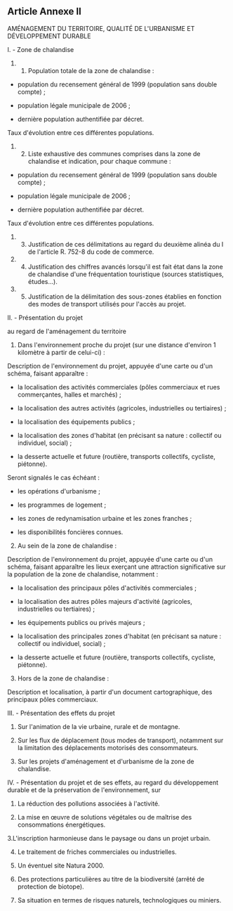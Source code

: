 Article Annexe II
----
AMÉNAGEMENT DU TERRITOIRE, QUALITÉ DE L'URBANISME ET DÉVELOPPEMENT DURABLE

I. - Zone de chalandise

1. 1. Population totale de la zone de chalandise :

- population du recensement général de 1999 (population sans double compte) ;

- population légale municipale de 2006 ;

- dernière population authentifiée par décret.

Taux d'évolution entre ces différentes populations.

1. 2. Liste exhaustive des communes comprises dans la zone de chalandise et
indication, pour chaque commune :

- population du recensement général de 1999 (population sans double compte) ;

- population légale municipale de 2006 ;

- dernière population authentifiée par décret.

Taux d'évolution entre ces différentes populations.

1. 3. Justification de ces délimitations au regard du deuxième alinéa du I de
l'article R. 752-8 du code de commerce.

1. 4. Justification des chiffres avancés lorsqu'il est fait état dans la zone de
chalandise d'une fréquentation touristique (sources statistiques, études...).

1. 5. Justification de la délimitation des sous-zones établies en fonction des
modes de transport utilisés pour l'accès au projet.

II. - Présentation du projet

au regard de l'aménagement du territoire

1. Dans l'environnement proche du projet (sur une distance d'environ 1 kilomètre
à partir de celui-ci) :

Description de l'environnement du projet, appuyée d'une carte ou d'un schéma,
faisant apparaître :

- la localisation des activités commerciales (pôles commerciaux et rues
commerçantes, halles et marchés) ;

- la localisation des autres activités (agricoles, industrielles ou tertiaires)
;

- la localisation des équipements publics ;

- la localisation des zones d'habitat (en précisant sa nature : collectif ou
individuel, social) ;

- la desserte actuelle et future (routière, transports collectifs, cycliste,
piétonne).

Seront signalés le cas échéant :

- les opérations d'urbanisme ;

- les programmes de logement ;

- les zones de redynamisation urbaine et les zones franches ;

- les disponibilités foncières connues.

2. Au sein de la zone de chalandise :

Description de l'environnement du projet, appuyée d'une carte ou d'un schéma,
faisant apparaître les lieux exerçant une attraction significative sur la
population de la zone de chalandise, notamment :

- la localisation des principaux pôles d'activités commerciales ;

- la localisation des autres pôles majeurs d'activité (agricoles, industrielles
ou tertiaires) ;

- les équipements publics ou privés majeurs ;

- la localisation des principales zones d'habitat (en précisant sa nature :
collectif ou individuel, social) ;

- la desserte actuelle et future (routière, transports collectifs, cycliste,
piétonne).

3. Hors de la zone de chalandise :

Description et localisation, à partir d'un document cartographique, des
principaux pôles commerciaux.

III. - Présentation des effets du projet

1. Sur l'animation de la vie urbaine, rurale et de montagne.

2. Sur les flux de déplacement (tous modes de transport), notamment sur la
limitation des déplacements motorisés des consommateurs.

3. Sur les projets d'aménagement et d'urbanisme de la zone de chalandise.

IV. - Présentation du projet et de ses effets, au regard du développement
durable et de la préservation de l'environnement, sur

1. La réduction des pollutions associées à l'activité.

2. La mise en œuvre de solutions végétales ou de maîtrise des consommations
énergétiques.

3.L'inscription harmonieuse dans le paysage ou dans un projet urbain.

4. Le traitement de friches commerciales ou industrielles.

5. Un éventuel site Natura 2000.

6. Des protections particulières au titre de la biodiversité (arrêté de
protection de biotope).

7. Sa situation en termes de risques naturels, technologiques ou miniers.
